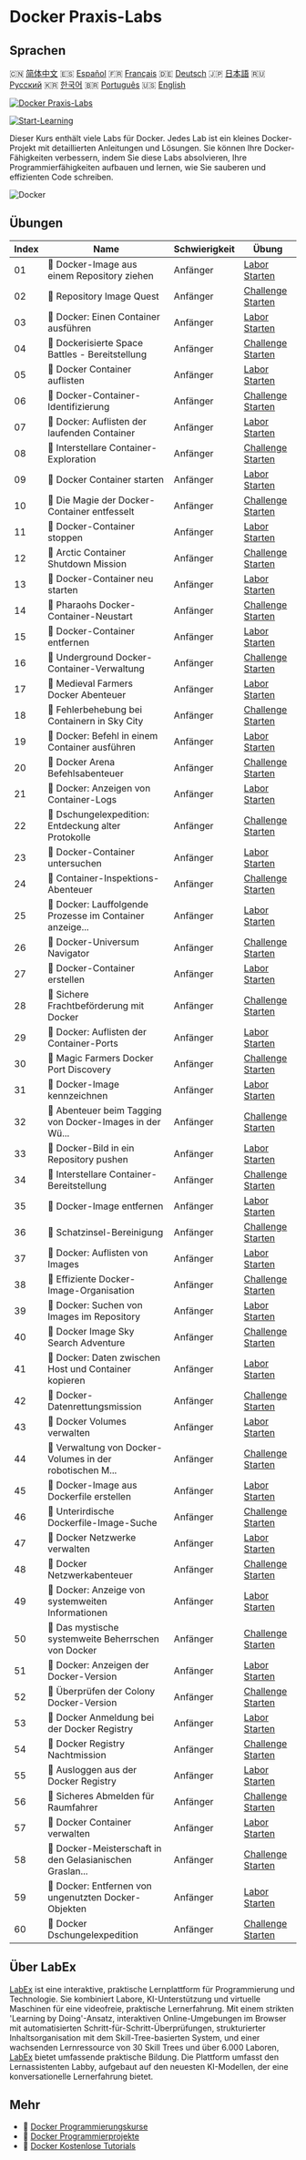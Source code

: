 # Docker Praxis-Labs

## Sprachen

🇨🇳 [简体中文](README_zh.md) 🇪🇸 [Español](README_es.md) 🇫🇷 [Français](README_fr.md) 🇩🇪 [Deutsch](README_de.md) 🇯🇵 [日本語](README_ja.md) 🇷🇺 [Русский](README_ru.md) 🇰🇷 [한국어](README_ko.md) 🇧🇷 [Português](README_pt.md) 🇺🇸 [English](README.md) 

[![Docker Praxis-Labs](https://cover-creator.labex.io/docker-practice-labs.png?lang=de)](https://labex.io/de/courses/docker-practice-labs)

[![Start-Learning](https://img.shields.io/badge/Start-Learning-whitesmoke?style=for-the-badge)](https://labex.io/de/courses/docker-practice-labs)

Dieser Kurs enthält viele Labs für Docker. Jedes Lab ist ein kleines Docker-Projekt mit detaillierten Anleitungen und Lösungen. Sie können Ihre Docker-Fähigkeiten verbessern, indem Sie diese Labs absolvieren, Ihre Programmierfähigkeiten aufbauen und lernen, wie Sie sauberen und effizienten Code schreiben.

![Docker](https://img.shields.io/badge/Docker-whitesmoke?style=for-the-badge&logo=docker)


## Übungen

|   Index | Name                                                      | Schwierigkeit   | Übung                                                                                                                                                        |
|---------|-----------------------------------------------------------|-----------------|--------------------------------------------------------------------------------------------------------------------------------------------------------------|
|      01 | 🧩  Docker-Image aus einem Repository ziehen              | Anfänger        | <a target='_blank' href='https://labex.io/de/labs/docker-docker-pull-image-from-repository-271485?course=docker-practice-labs'>Labor Starten</a>             |
|      02 | 🎯  Repository Image Quest                                | Anfänger        | <a target='_blank' href='https://labex.io/de/labs/docker-repository-image-quest-271484?course=docker-practice-labs'>Challenge Starten</a>                    |
|      03 | 🧩  Docker: Einen Container ausführen                     | Anfänger        | <a target='_blank' href='https://labex.io/de/labs/docker-docker-run-a-container-271495?course=docker-practice-labs'>Labor Starten</a>                        |
|      04 | 🎯  Dockerisierte Space Battles - Bereitstellung          | Anfänger        | <a target='_blank' href='https://labex.io/de/labs/docker-dockerized-space-battles-deployment-271494?course=docker-practice-labs'>Challenge Starten</a>       |
|      05 | 🧩  Docker Container auflisten                            | Anfänger        | <a target='_blank' href='https://labex.io/de/labs/docker-docker-list-containers-271475?course=docker-practice-labs'>Labor Starten</a>                        |
|      06 | 🎯  Docker-Container-Identifizierung                      | Anfänger        | <a target='_blank' href='https://labex.io/de/labs/docker-docker-container-identification-271474?course=docker-practice-labs'>Challenge Starten</a>           |
|      07 | 🧩  Docker: Auflisten der laufenden Container             | Anfänger        | <a target='_blank' href='https://labex.io/de/labs/docker-docker-list-running-containers-271483?course=docker-practice-labs'>Labor Starten</a>                |
|      08 | 🎯  Interstellare Container-Exploration                   | Anfänger        | <a target='_blank' href='https://labex.io/de/labs/docker-interstellar-container-exploration-271482?course=docker-practice-labs'>Challenge Starten</a>        |
|      09 | 🧩  Docker Container starten                              | Anfänger        | <a target='_blank' href='https://labex.io/de/labs/docker-docker-start-container-271499?course=docker-practice-labs'>Labor Starten</a>                        |
|      10 | 🎯  Die Magie der Docker-Container entfesselt             | Anfänger        | <a target='_blank' href='https://labex.io/de/labs/docker-docker-container-magic-unleashed-271498?course=docker-practice-labs'>Challenge Starten</a>          |
|      11 | 🧩  Docker-Container stoppen                              | Anfänger        | <a target='_blank' href='https://labex.io/de/labs/docker-docker-stop-container-271501?course=docker-practice-labs'>Labor Starten</a>                         |
|      12 | 🎯  Arctic Container Shutdown Mission                     | Anfänger        | <a target='_blank' href='https://labex.io/de/labs/docker-arctic-container-shutdown-mission-271500?course=docker-practice-labs'>Challenge Starten</a>         |
|      13 | 🧩  Docker-Container neu starten                          | Anfänger        | <a target='_blank' href='https://labex.io/de/labs/docker-docker-restart-container-271489?course=docker-practice-labs'>Labor Starten</a>                      |
|      14 | 🎯  Pharaohs Docker-Container-Neustart                    | Anfänger        | <a target='_blank' href='https://labex.io/de/labs/docker-pharaohs-docker-container-restart-271488?course=docker-practice-labs'>Challenge Starten</a>         |
|      15 | 🧩  Docker-Container entfernen                            | Anfänger        | <a target='_blank' href='https://labex.io/de/labs/docker-docker-remove-container-271491?course=docker-practice-labs'>Labor Starten</a>                       |
|      16 | 🎯  Underground Docker-Container-Verwaltung               | Anfänger        | <a target='_blank' href='https://labex.io/de/labs/docker-underground-docker-container-management-271490?course=docker-practice-labs'>Challenge Starten</a>   |
|      17 | 🧩  Medieval Farmers Docker Abenteuer                     | Anfänger        | <a target='_blank' href='https://labex.io/de/labs/docker-medieval-farmers-docker-adventure-271453?course=docker-practice-labs'>Labor Starten</a>             |
|      18 | 🎯  Fehlerbehebung bei Containern in Sky City             | Anfänger        | <a target='_blank' href='https://labex.io/de/labs/docker-sky-city-container-troubleshoot-271452?course=docker-practice-labs'>Challenge Starten</a>           |
|      19 | 🧩  Docker: Befehl in einem Container ausführen           | Anfänger        | <a target='_blank' href='https://labex.io/de/labs/docker-docker-execute-command-in-container-271461?course=docker-practice-labs'>Labor Starten</a>           |
|      20 | 🎯  Docker Arena Befehlsabenteuer                         | Anfänger        | <a target='_blank' href='https://labex.io/de/labs/docker-docker-arena-command-quest-271460?course=docker-practice-labs'>Challenge Starten</a>                |
|      21 | 🧩  Docker: Anzeigen von Container-Logs                   | Anfänger        | <a target='_blank' href='https://labex.io/de/labs/docker-docker-view-container-logs-271473?course=docker-practice-labs'>Labor Starten</a>                    |
|      22 | 🎯  Dschungelexpedition: Entdeckung alter Protokolle      | Anfänger        | <a target='_blank' href='https://labex.io/de/labs/docker-jungle-expedition-uncovering-ancient-logs-271472?course=docker-practice-labs'>Challenge Starten</a> |
|      23 | 🧩  Docker-Container untersuchen                          | Anfänger        | <a target='_blank' href='https://labex.io/de/labs/docker-docker-inspect-container-271467?course=docker-practice-labs'>Labor Starten</a>                      |
|      24 | 🎯  Container-Inspektions-Abenteuer                       | Anfänger        | <a target='_blank' href='https://labex.io/de/labs/docker-container-inspection-adventure-271466?course=docker-practice-labs'>Challenge Starten</a>            |
|      25 | 🧩  Docker: Lauffolgende Prozesse im Container anzeige... | Anfänger        | <a target='_blank' href='https://labex.io/de/labs/docker-docker-display-running-processes-in-container-271507?course=docker-practice-labs'>Labor Starten</a> |
|      26 | 🎯  Docker-Universum Navigator                            | Anfänger        | <a target='_blank' href='https://labex.io/de/labs/docker-docker-universe-navigator-271506?course=docker-practice-labs'>Challenge Starten</a>                 |
|      27 | 🧩  Docker-Container erstellen                            | Anfänger        | <a target='_blank' href='https://labex.io/de/labs/docker-docker-create-container-271459?course=docker-practice-labs'>Labor Starten</a>                       |
|      28 | 🎯  Sichere Frachtbeförderung mit Docker                  | Anfänger        | <a target='_blank' href='https://labex.io/de/labs/docker-secure-cargo-transport-with-docker-271458?course=docker-practice-labs'>Challenge Starten</a>        |
|      29 | 🧩  Docker: Auflisten der Container-Ports                 | Anfänger        | <a target='_blank' href='https://labex.io/de/labs/docker-docker-list-container-ports-271479?course=docker-practice-labs'>Labor Starten</a>                   |
|      30 | 🎯  Magic Farmers Docker Port Discovery                   | Anfänger        | <a target='_blank' href='https://labex.io/de/labs/docker-magic-farmers-docker-port-discovery-271478?course=docker-practice-labs'>Challenge Starten</a>       |
|      31 | 🧩  Docker-Image kennzeichnen                             | Anfänger        | <a target='_blank' href='https://labex.io/de/labs/docker-docker-tag-an-image-271505?course=docker-practice-labs'>Labor Starten</a>                           |
|      32 | 🎯  Abenteuer beim Tagging von Docker-Images in der Wü... | Anfänger        | <a target='_blank' href='https://labex.io/de/labs/docker-desert-docker-image-tagging-adventure-271504?course=docker-practice-labs'>Challenge Starten</a>     |
|      33 | 🧩  Docker-Bild in ein Repository pushen                  | Anfänger        | <a target='_blank' href='https://labex.io/de/labs/docker-docker-push-image-to-repository-271487?course=docker-practice-labs'>Labor Starten</a>               |
|      34 | 🎯  Interstellare Container-Bereitstellung                | Anfänger        | <a target='_blank' href='https://labex.io/de/labs/docker-interstellar-container-deployment-271486?course=docker-practice-labs'>Challenge Starten</a>         |
|      35 | 🧩  Docker-Image entfernen                                | Anfänger        | <a target='_blank' href='https://labex.io/de/labs/docker-docker-remove-image-271493?course=docker-practice-labs'>Labor Starten</a>                           |
|      36 | 🎯  Schatzinsel-Bereinigung                               | Anfänger        | <a target='_blank' href='https://labex.io/de/labs/docker-treasure-island-cleanup-271492?course=docker-practice-labs'>Challenge Starten</a>                   |
|      37 | 🧩  Docker: Auflisten von Images                          | Anfänger        | <a target='_blank' href='https://labex.io/de/labs/docker-docker-list-images-271463?course=docker-practice-labs'>Labor Starten</a>                            |
|      38 | 🎯  Effiziente Docker-Image-Organisation                  | Anfänger        | <a target='_blank' href='https://labex.io/de/labs/docker-superpower-image-organization-in-docker-271462?course=docker-practice-labs'>Challenge Starten</a>   |
|      39 | 🧩  Docker: Suchen von Images im Repository               | Anfänger        | <a target='_blank' href='https://labex.io/de/labs/docker-docker-search-images-in-repository-271497?course=docker-practice-labs'>Labor Starten</a>            |
|      40 | 🎯  Docker Image Sky Search Adventure                     | Anfänger        | <a target='_blank' href='https://labex.io/de/labs/docker-docker-image-sky-search-adventure-271496?course=docker-practice-labs'>Challenge Starten</a>         |
|      41 | 🧩  Docker: Daten zwischen Host und Container kopieren    | Anfänger        | <a target='_blank' href='https://labex.io/de/labs/docker-docker-copy-data-between-host-and-container-271457?course=docker-practice-labs'>Labor Starten</a>   |
|      42 | 🎯  Docker-Datenrettungsmission                           | Anfänger        | <a target='_blank' href='https://labex.io/de/labs/docker-docker-data-rescue-mission-271456?course=docker-practice-labs'>Challenge Starten</a>                |
|      43 | 🧩  Docker Volumes verwalten                              | Anfänger        | <a target='_blank' href='https://labex.io/de/labs/docker-docker-manage-volumes-271511?course=docker-practice-labs'>Labor Starten</a>                         |
|      44 | 🎯  Verwaltung von Docker-Volumes in der robotischen M... | Anfänger        | <a target='_blank' href='https://labex.io/de/labs/docker-robotic-assembly-line-volume-management-271510?course=docker-practice-labs'>Challenge Starten</a>   |
|      45 | 🧩  Docker-Image aus Dockerfile erstellen                 | Anfänger        | <a target='_blank' href='https://labex.io/de/labs/docker-docker-build-image-from-dockerfile-271455?course=docker-practice-labs'>Labor Starten</a>            |
|      46 | 🎯  Unterirdische Dockerfile-Image-Suche                  | Anfänger        | <a target='_blank' href='https://labex.io/de/labs/docker-underground-dockerfile-image-quest-271454?course=docker-practice-labs'>Challenge Starten</a>        |
|      47 | 🧩  Docker Netzwerke verwalten                            | Anfänger        | <a target='_blank' href='https://labex.io/de/labs/docker-docker-manage-networks-271477?course=docker-practice-labs'>Labor Starten</a>                        |
|      48 | 🎯  Docker Netzwerkabenteuer                              | Anfänger        | <a target='_blank' href='https://labex.io/de/labs/docker-docker-networking-adventure-271476?course=docker-practice-labs'>Challenge Starten</a>               |
|      49 | 🧩  Docker: Anzeige von systemweiten Informationen        | Anfänger        | <a target='_blank' href='https://labex.io/de/labs/docker-docker-display-system-wide-information-271465?course=docker-practice-labs'>Labor Starten</a>        |
|      50 | 🎯  Das mystische systemweite Beherrschen von Docker      | Anfänger        | <a target='_blank' href='https://labex.io/de/labs/docker-dockers-mystical-system-wide-mastery-271464?course=docker-practice-labs'>Challenge Starten</a>      |
|      51 | 🧩  Docker: Anzeigen der Docker-Version                   | Anfänger        | <a target='_blank' href='https://labex.io/de/labs/docker-docker-show-docker-version-271509?course=docker-practice-labs'>Labor Starten</a>                    |
|      52 | 🎯  Überprüfen der Colony Docker-Version                  | Anfänger        | <a target='_blank' href='https://labex.io/de/labs/docker-verifying-colony-docker-version-271508?course=docker-practice-labs'>Challenge Starten</a>           |
|      53 | 🧩  Docker Anmeldung bei der Docker Registry              | Anfänger        | <a target='_blank' href='https://labex.io/de/labs/docker-docker-log-into-docker-registry-271469?course=docker-practice-labs'>Labor Starten</a>               |
|      54 | 🎯  Docker Registry Nachtmission                          | Anfänger        | <a target='_blank' href='https://labex.io/de/labs/docker-docker-registry-night-quest-271468?course=docker-practice-labs'>Challenge Starten</a>               |
|      55 | 🧩  Ausloggen aus der Docker Registry                     | Anfänger        | <a target='_blank' href='https://labex.io/de/labs/docker-docker-log-out-from-docker-registry-271471?course=docker-practice-labs'>Labor Starten</a>           |
|      56 | 🎯  Sicheres Abmelden für Raumfahrer                      | Anfänger        | <a target='_blank' href='https://labex.io/de/labs/docker-secure-logout-for-space-travelers-271470?course=docker-practice-labs'>Challenge Starten</a>         |
|      57 | 🧩  Docker Container verwalten                            | Anfänger        | <a target='_blank' href='https://labex.io/de/labs/docker-docker-manage-docker-271503?course=docker-practice-labs'>Labor Starten</a>                          |
|      58 | 🎯  Docker-Meisterschaft in den Gelasianischen Graslan... | Anfänger        | <a target='_blank' href='https://labex.io/de/labs/docker-docker-mastery-in-gelasian-grasslands-271502?course=docker-practice-labs'>Challenge Starten</a>     |
|      59 | 🧩  Docker: Entfernen von ungenutzten Docker-Objekten     | Anfänger        | <a target='_blank' href='https://labex.io/de/labs/docker-docker-remove-unused-docker-objects-271481?course=docker-practice-labs'>Labor Starten</a>           |
|      60 | 🎯  Docker Dschungelexpedition                            | Anfänger        | <a target='_blank' href='https://labex.io/de/labs/docker-docker-jungle-expedition-271480?course=docker-practice-labs'>Challenge Starten</a>                  |

## Über LabEx

[LabEx](https://labex.io) ist eine interaktive, praktische Lernplattform für Programmierung und Technologie. Sie kombiniert Labore, KI-Unterstützung und virtuelle Maschinen für eine videofreie, praktische Lernerfahrung. Mit einem strikten 'Learning by Doing'-Ansatz, interaktiven Online-Umgebungen im Browser mit automatisierten Schritt-für-Schritt-Überprüfungen, strukturierter Inhaltsorganisation mit dem Skill-Tree-basierten System, und einer wachsenden Lernressource von 30 Skill Trees und über 6.000 Laboren, [LabEx](https://labex.io) bietet umfassende praktische Bildung. Die Plattform umfasst den Lernassistenten Labby, aufgebaut auf den neuesten KI-Modellen, der eine konversationelle Lernerfahrung bietet.

## Mehr

- 🔗 [Docker Programmierungskurse](https://github.com/labex-labs/awesome-programming-courses)
- 🔗 [Docker Programmierprojekte](https://github.com/labex-labs/awesome-programming-projects)
- 🔗 [Docker Kostenlose Tutorials](https://github.com/labex-labs/docker-free-tutorials)

